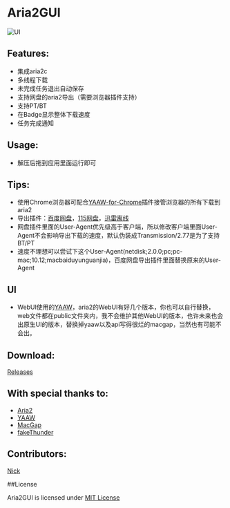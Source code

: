 
Aria2GUI
===========

![UI](http://i.imgur.com/MEZqP9z.png)

## Features:

- 集成aria2c
- 多线程下载
- 未完成任务退出自动保存
- 支持网盘的aria2导出（需要浏览器插件支持）
- 支持PT/BT
- 在Badge显示整体下载速度
- 任务完成通知

## Usage:

- 解压后拖到应用里面运行即可

## Tips:

- 使用Chrome浏览器可配合[YAAW-for-Chrome](https://github.com/acgotaku/YAAW-for-Chrome)插件接管浏览器的所有下载到aria2
- 导出插件：[百度网盘](https://github.com/acgotaku/BaiduExporter)，[115网盘](https://github.com/acgotaku/115)，[迅雷离线](https://github.com/binux/ThunderLixianExporter)
- 网盘插件里面的User-Agent优先级高于客户端，所以修改客户端里面User-Agent不会影响导出下载的速度，默认伪装成Transmission/2.77是为了支持BT/PT
- 速度不理想可以尝试下这个User-Agent(netdisk;2.0.0;pc;pc-mac;10.12;macbaiduyunguanjia)，百度网盘导出插件里面替换原来的User-Agent

## UI
- WebUI使用的[YAAW](https://github.com/binux/yaaw)，aria2的WebUI有好几个版本，你也可以自行替换，web文件都在public文件夹内，我不会维护其他WebUI的版本，也许未来也会出原生UI的版本，替换掉yaaw以及api写得很烂的macgap，当然也有可能不会出。

## Download:

  [Releases](https://github.com/yangshun1029/aria2gui/releases)

## With special thanks to:  

- [Aria2](https://aria2.github.io)
- [YAAW](https://github.com/binux/yaaw)
- [MacGap](https://github.com/MacGapProject)
- [fakeThunder](https://github.com/MartianZ/fakeThunder)

## Contributors:  

  [Nick](https://github.com/yangshun1029)

##License

Aria2GUI is licensed under [MIT License](http://choosealicense.com/licenses/mit/) 
